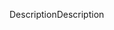 <span data-ttu-id="55f7a-101">Description</span><span class="sxs-lookup"><span data-stu-id="55f7a-101">Description</span></span>
